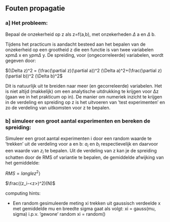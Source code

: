 ## Fouten propagatie

### a] Het probleem:
Bepaal de onzekerheid op z als z=f(a,b), met onzekerheden $\Delta$ a en $\Delta$ b.

Tijdens het practicum is aandacht besteed aan het bepalen van de onzekerheid 
op een grootheid z die een functie is van twee variabelen x$pm \Delta$ x en y$pm \Delta$ y. 
De spreiding, voor (ongecorreleerde) variabelen, wordt gegeven door:

$(\Delta z)^2 = (\frac(\partial z)(\partial a))^2 (\Delta a)^2+(\frac(\partial z)(\partial b))^2 (\Delta b)^2$


Dit is natuurlijk uit te breiden naar meer (en gecorreleerde) variabelen. Het is niet altijd (makkelijk) 
om een analytische uitdrukking te krijgen voor ∆z (gaan we in het prakticum op in). De manier om numeriek 
inzicht te krijgen in de verdeling en spreiding op z is het uitvoeren van ’test experimenten’ en zo de 
verdeling van uitkomsten voor z te bepalen.

### b] simuleer een groot aantal experimenten en bereken de spreiding:

Simuleer een groot aantal experimenten i door een random waarde te ’trekken’ uit de verdeling voor a en 
b: $a_i$ en $b_i$ respectievelijk en daarvoor een waarde van $z_i$ te bepalen. Uit de verdeling van z 
kan je de spreiding schatten door de RMS of variantie te bepalen, de gemiddelde afwijking van het gemiddelde:

$RMS = langle z^2 \rangle$

$\frac((z_i-<z>)^2)(N)$

computing hints: 
   * Een random gesimuleerde meting xi trekken uit gaussisch verdeelde x met gemiddelde mu 
     en breedte sigma gaat als volgt: xi = gauss(mu, sigma) i.p.v. ’gewone’ random xi = random()
